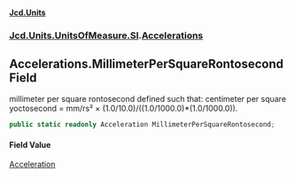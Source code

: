 #### [Jcd.Units](index.md 'index')
### [Jcd.Units.UnitsOfMeasure.SI](Jcd.Units.UnitsOfMeasure.SI.md 'Jcd.Units.UnitsOfMeasure.SI').[Accelerations](Accelerations.md 'Jcd.Units.UnitsOfMeasure.SI.Accelerations')

## Accelerations.MillimeterPerSquareRontosecond Field

millimeter per square rontosecond defined such that: centimeter per square yoctosecond = mm/rs² × (1.0/10.0)/((1.0/1000.0)*(1.0/1000.0)).

```csharp
public static readonly Acceleration MillimeterPerSquareRontosecond;
```

#### Field Value
[Acceleration](Acceleration.md 'Jcd.Units.UnitTypes.Acceleration')
